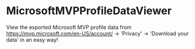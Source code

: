 # MicrosoftMVPProfileDataViewer
View the exported Microsoft MVP profile data from https://mvp.microsoft.com/en-US/account/ -> 'Privacy' -> 'Download your data' in an easy way!
